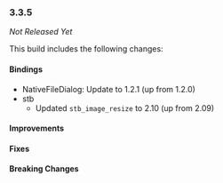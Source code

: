 ### 3.3.5

_Not Released Yet_

This build includes the following changes:

#### Bindings

- NativeFileDialog: Update to 1.2.1 (up from 1.2.0)
- stb
  * Updated `stb_image_resize` to 2.10 (up from 2.09)

#### Improvements

#### Fixes

#### Breaking Changes
